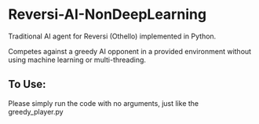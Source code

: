 # Reversi-AI-NonDeepLearning
Traditional AI agent for Reversi (Othello) implemented in Python. 

Competes against a greedy AI opponent in a provided environment without using machine learning or multi-threading.

## To Use:

Please simply run the code with no arguments, just like the greedy_player.py
